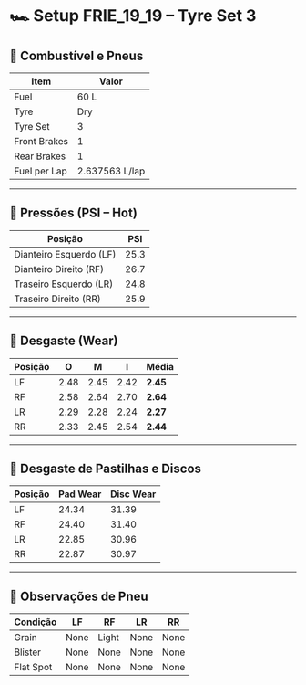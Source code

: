 # 🏎️ Setup FRIE_19_19 – Tyre Set 3

## 🔹 Combustível e Pneus
| Item | Valor |
|------|-------|
| Fuel | 60 L |
| Tyre | Dry |
| Tyre Set | 3 |
| Front Brakes | 1 |
| Rear Brakes | 1 |
| Fuel per Lap | 2.637563 L/lap |

---

## 🔹 Pressões (PSI – Hot)
| Posição | PSI |
|----------|------|
| Dianteiro Esquerdo (LF) | 25.3 |
| Dianteiro Direito (RF)  | 26.7 |
| Traseiro Esquerdo (LR)  | 24.8 |
| Traseiro Direito (RR)   | 25.9 |

---

## 🔹 Desgaste (Wear)
| Posição | O | M | I | Média |
|----------|----|----|----|-------|
| LF | 2.48 | 2.45 | 2.42 | **2.45** |
| RF | 2.58 | 2.64 | 2.70 | **2.64** |
| LR | 2.29 | 2.28 | 2.24 | **2.27** |
| RR | 2.33 | 2.45 | 2.54 | **2.44** |

---

## 🔹 Desgaste de Pastilhas e Discos
| Posição | Pad Wear | Disc Wear |
|----------|-----------|------------|
| LF | 24.34 | 31.39 |
| RF | 24.40 | 31.40 |
| LR | 22.85 | 30.96 |
| RR | 22.87 | 30.97 |

---

## 🔹 Observações de Pneu
| Condição | LF | RF | LR | RR |
|-----------|----|----|----|----|
| Grain | None | Light | None | None |
| Blister | None | None | None | None |
| Flat Spot | None | None | None | None |
